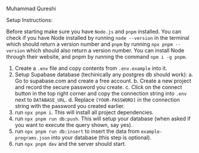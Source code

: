 Muhammad Qureshi

Setup Instructions:

Before starting make sure you have `Node.js` and `pnpm` installed. You can check if you have Node installed by running `node --version` in the terminal which should return a version number and `pnpm` by running `npx pnpm --version` which should also return a version number. You can install Node through their website, and pnpm by running the command `npm i -g pnpm`.

1. Create a `.env` file and copy contents from `.env.example` into it.
2. Setup Supabase database (techinically any postgres db should work):
   a. Go to supabase.com and create a free account.
   b. Create a new project and record the secure password you create.
   c. Click on the connect button in the top right corner and copy the connection string into `.env` next to `DATABASE_URL`.
   d. Replace `[YOUR-PASSWORD]` in the connection string with the password you created earlier.
3. run `npx pnpm i`. This will install all project dependencies.
4. run `npx pnpm run db:push`. This will setup your database (when asked if you want to execute the query shown, say yes).
5. run `npx pnpm run db:insert` to insert the data from `example-programs.json` into your database (this step is optional).
6. run `npx pnpm dev` and the server should start.
